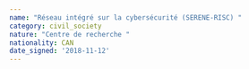```yaml
---
name: "Réseau intégré sur la cybersécurité (SERENE-RISC) "
category: civil_society
nature: "Centre de recherche "
nationality: CAN
date_signed: '2018-11-12'
---
```

    